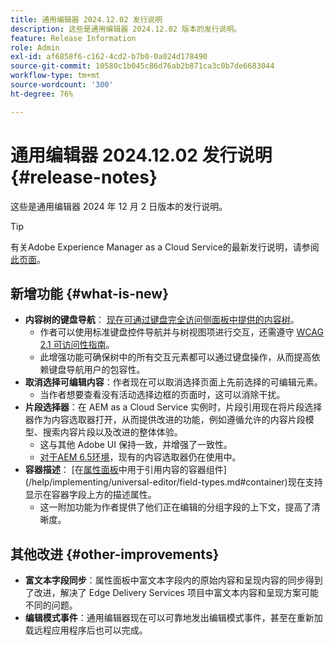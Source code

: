 ```yaml
---
title: 通用编辑器 2024.12.02 发行说明
description: 这些是通用编辑器 2024.12.02 版本的发行说明。
feature: Release Information
role: Admin
exl-id: af6858f6-c162-4cd2-b7b0-0a024d178490
source-git-commit: 10580c1b045c86d76ab2b871ca3c0b7de6683044
workflow-type: tm+mt
source-wordcount: '300'
ht-degree: 76%

---
```


# 通用编辑器 2024.12.02 发行说明 {#release-notes}

这些是通用编辑器 2024 年 12 月 2 日版本的发行说明。

>[!TIP]
>
>有关Adobe Experience Manager as a Cloud Service的最新发行说明，请参阅[此页面](/help/release-notes/release-notes-cloud/release-notes-current.md)。

## 新增功能 {#what-is-new}

* **内容树的键盘导航**： [现在可通过键盘完全访问侧面板中提供的内容树](/help/sites-cloud/authoring/universal-editor/navigation.md#content-tree-mode)。
   * 作者可以使用标准键盘控件导航并与树视图项进行交互，还需遵守 [WCAG 2.1 可访问性指南](/help/sites-cloud/authoring/page-editor/accessible-content.md)。
   * 此增强功能可确保树中的所有交互元素都可以通过键盘操作，从而提高依赖键盘导航用户的包容性。
* **取消选择可编辑内容**：作者现在可以取消选择页面上先前选择的可编辑元素。
   * 当作者想要查看没有活动选择边框的页面时，这可以消除干扰。
* **片段选择器**：在 AEM as a Cloud Service 实例时，片段引用现在将片段选择器作为内容选取器打开，从而提供改进的功能，例如遵循允许的内容片段模型、搜索内容片段以及改进的整体体验。
   * 这与其他 Adobe UI 保持一致，并增强了一致性。
   * [对于AEM 6.5环境](https://experienceleague.adobe.com/zh-hans/docs/experience-manager-65/content/implementing/developing/headless/universal-editor/introduction)，现有的内容选取器仍在使用中。
* **容器描述**： [在[属性面板](/help/sites-cloud/authoring/universal-editor/navigation.md#properties-panel-properties-rail)中用于引用内容的容器组件](/help/implementing/universal-editor/field-types.md#container)现在支持显示在容器字段上方的描述属性。
   * 这一附加功能为作者提供了他们正在编辑的分组字段的上下文，提高了清晰度。

## 其他改进 {#other-improvements}

* **富文本字段同步**：属性面板中富文本字段内的原始内容和呈现内容的同步得到了改进，解决了 Edge Delivery Services 项目中富文本内容和呈现方案可能不同的问题。
* **编辑模式事件**：通用编辑器现在可以可靠地发出编辑模式事件，甚至在重新加载远程应用程序后也可以完成。
